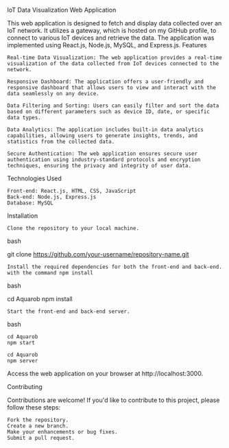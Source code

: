 IoT Data Visualization Web Application

This web application is designed to fetch and display data collected over an IoT network. It utilizes a gateway, which is hosted on my GitHub profile, to connect to various IoT devices and retrieve the data. The application was implemented using React.js, Node.js, MySQL, and Express.js.
Features

    Real-time Data Visualization: The web application provides a real-time visualization of the data collected from IoT devices connected to the network.

    Responsive Dashboard: The application offers a user-friendly and responsive dashboard that allows users to view and interact with the data seamlessly on any device.

    Data Filtering and Sorting: Users can easily filter and sort the data based on different parameters such as device ID, date, or specific data types.

    Data Analytics: The application includes built-in data analytics capabilities, allowing users to generate insights, trends, and statistics from the collected data.

    Secure Authentication: The web application ensures secure user authentication using industry-standard protocols and encryption techniques, ensuring the privacy and integrity of user data.

Technologies Used

    Front-end: React.js, HTML, CSS, JavaScript
    Back-end: Node.js, Express.js
    Database: MySQL

Installation

    Clone the repository to your local machine.

bash

git clone https://github.com/your-username/repository-name.git

    Install the required dependencies for both the front-end and back-end. with the command npm install

bash

cd Aquarob
npm install

    Start the front-end and back-end server.

bash

    cd Aquarob
    npm start

    cd Aquarob
    npm server

Access the web application on your browser at http://localhost:3000.

Contributing

Contributions are welcome! If you'd like to contribute to this project, please follow these steps:

    Fork the repository.
    Create a new branch.
    Make your enhancements or bug fixes.
    Submit a pull request.
